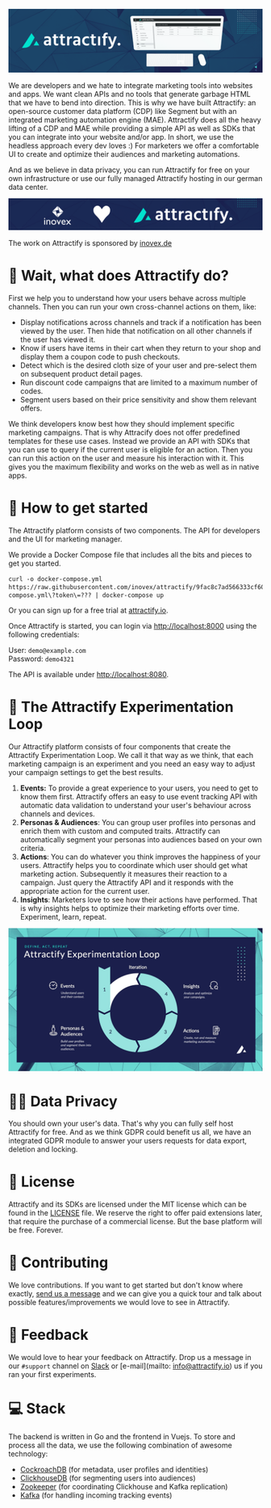 ![Attractify header](/assets/header.png)

We are developers and we hate to integrate marketing tools into websites and apps. We want clean APIs and no tools that generate garbage HTML that we have to bend into direction.
This is why we have built Attractify: an open-source customer data platform (CDP) like Segment but with an
integrated marketing automation engine (MAE). Attractify does all the heavy lifting of a CDP and MAE
while providing a simple API as well as SDKs that you can integrate into your website and/or app. In short, we use the headless approach every dev loves :)
For marketers we offer a comfortable UI to create and optimize their audiences and marketing automations.

And as we believe in data privacy, you can run Attractify for free on your own infrastructure
or use our fully managed Attractify hosting in our german data center.

<a href="https://www.inovex.de/" target="_blank"><img src="assets/sponsor.png"/></a>

The work on Attractify is sponsored by [inovex.de](https://inovex.de)

# 🧐 Wait, what does Attractify do?

First we help you to understand how your users behave across multiple channels. Then you can run your own cross-channel actions on them, like:

- Display notifications across channels and track if a notification has been viewed by the user. Then hide that notification on all other channels if the user has viewed it.
- Know if users have items in their cart when they return to your shop and display them a coupon code to push checkouts.
- Detect which is the desired cloth size of your user and pre-select them on subsequent product detail pages.
- Run discount code campaigns that are limited to a maximum number of codes.
- Segment users based on their price sensitivity and show them relevant offers.

We think developers know best how they should implement specific marketing campaigns. That is why Attracify does not offer predefined templates for these use cases. Instead we provide an API with SDKs that you can use to query if the current user is eligible for an action. Then you can run this action on the user and measure his interaction with it. This gives you the maximum flexibility and works on the web as well as in native apps.

# 🚀 How to get started

The Attractify platform consists of two components. The API for developers and the UI for marketing manager.

We provide a Docker Compose file that includes all the bits and pieces to get you started.

```
curl -o docker-compose.yml https://raw.githubusercontent.com/inovex/attractify/9fac8c7ad566333cf60977eb83842dfb34a343e5/docker-compose.yml\?token\=??? | docker-compose up
```

Or you can sign up for a free trial at [attractify.io](https://attractify.io).

Once Attractify is started, you can login via [http://localhost:8000](http://localhost:8000) using the following credentials:

User: `demo@example.com`\
Password: `demo4321`

The API is available under [http://localhost:8080](http://localhost:8080).

# 🧪 The Attractify Experimentation Loop

Our Attractify platform consists of four components that create the
Attractify Experimentation Loop. We call it that way as we think, that each marketing
campaign is an experiment and you need an easy way to adjust your campaign settings to
get the best results.

1. **Events:** To provide a great experience to your users, you need to get to know them first. Attractify offers an easy to use event tracking API with automatic data validation to understand your user's behaviour across channels and devices.
2. **Personas & Audiences**: You can group user profiles into personas and enrich them with custom and computed traits. Attractify can automatically segment your personas into audiences based on your own criteria.
3. **Actions**: You can do whatever you think improves the happiness of your users. Attractify helps you to coordinate which user should get what marketing action. Subsequently it measures their reaction to a campaign. Just query the Attractify API and it responds with the appropriate action for the current user.
4. **Insights**: Marketers love to see how their actions have performed. That is why insights helps to optimize their marketing efforts over time. Experiment, learn, repeat.

![inovex logo](/assets/experimentation-loop.jpg)
# 🕵️‍♀️ Data Privacy

You should own your user's data. That's why you can fully self host Attractify for free. And as we think GDPR could benefit us all, we have an integrated GDPR module to answer your users requests for data export, deletion and locking.

# 📃 License

Attractify and its SDKs are licensed under the MIT license which can be found in the [LICENSE](/LICENSE) file. We reserve the right to offer paid extensions later, that require the purchase of a commercial license. But the base platform will be free. Forever.

# 📌 Contributing

We love contributions. If you want to get started but don't know where exactly, <a href="mailto:marc.boeker+attractify@inovex.de?subject=Contributing to Attractify">send us a message</a> and we can give you a quick tour and talk about possible features/improvements we would love to see in Attractify.

# 💬 Feedback
We would love to hear your feedback on Attractify. Drop us a message in our `#support` channel on [Slack](https://attractify.slack.com) or [e-mail](mailto: info@attractify.io) us if you ran your first experiments.
# 💻 Stack

The backend is written in Go and the frontend in Vuejs. To store and process all the data, we use the following combination of awesome technology:

- [CockroachDB](https://www.cockroachlabs.com/) (for metadata, user profiles and identities)
- [ClickhouseDB](https://clickhouse.tech/) (for segmenting users into audiences)
- [Zookeeper](https://zookeeper.apache.org/) (for coordinating Clickhouse and Kafka replication)
- [Kafka](https://kafka.apache.org/) (for handling incoming tracking events)


